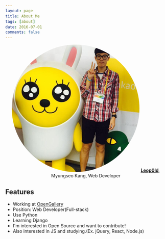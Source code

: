 ```yaml
---
layout: page
title: About Me
tags: [about]
date: 2016-07-01
comments: false
---
```


<center>
    <img src="/assets/img/profile_image.jpg" alt="Profile Image" style="width: 400px; height: 400px; border-radius: 100%;"/>
    <a href="http://github.com/Leop0ld"><b>Leop0ld</b></a>, Myungseo Kang, Web Developer
</center>

## Features
* Working at [OpenGallery](http://opengallery.co.kr)
* Position: Web Developer(Full-stack)
* Use Python
* Learning Django
* I'm interested in Open Source and want to contribute!
* Also interested in JS and studying.(Ex. jQuery, React, Node.js)
